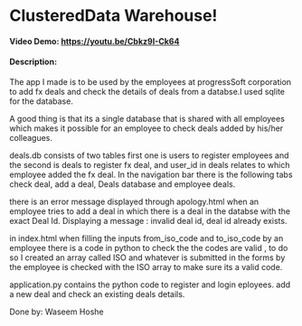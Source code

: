 # ClusteredData Warehouse!
#### Video Demo:  <https://youtu.be/Cbkz9I-Ck64>
#### Description:


The app I made is to be used by the employees at progressSoft corporation to add fx deals and
check the details of deals from a databse.I used sqlite for the database.

A good thing is that its a single database that is shared with all employees
which makes it possible for an employee to check deals added by his/her colleagues.

deals.db consists of two tables first one is users to register employees and the
second is deals to register fx deal, and user_id in deals relates to which employee
added the fx deal.
In the navigation bar there is the following tabs check deal, add a deal, Deals database
and employee deals.

there is an error message displayed through apology.html when an employee tries to add a deal
in which there is a deal in the databse with the exact Deal Id.
Displaying a message : invalid deal id, deal id already exists.

in index.html when filling the inputs from_iso_code and to_iso_code by an employee there is a code in python to check the
the codes are valid , to do so I created an array called ISO and whatever is submitted in the forms by the employee
is checked with the ISO array to make sure its a valid code.

application.py contains the python code to register and login eployees.
add a new deal and check an existing deals details.

Done by: Waseem Hoshe



